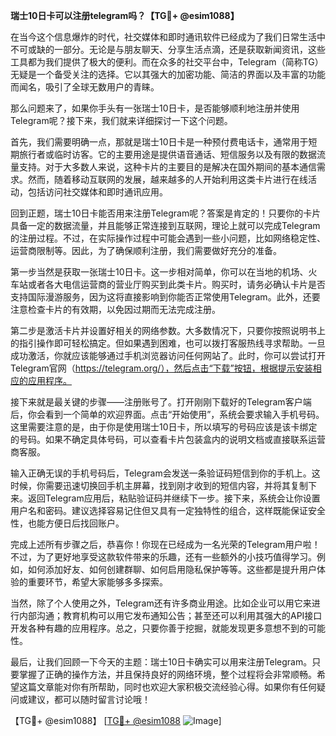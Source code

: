 **瑞士10日卡可以注册telegram吗？【TG💪+ @esim1088】**

在当今这个信息爆炸的时代，社交媒体和即时通讯软件已经成为了我们日常生活中不可或缺的一部分。无论是与朋友聊天、分享生活点滴，还是获取新闻资讯，这些工具都为我们提供了极大的便利。而在众多的社交平台中，Telegram（简称TG）无疑是一个备受关注的选择。它以其强大的加密功能、简洁的界面以及丰富的功能而闻名，吸引了全球无数用户的青睐。

那么问题来了，如果你手头有一张瑞士10日卡，是否能够顺利地注册并使用Telegram呢？接下来，我们就来详细探讨一下这个问题。

首先，我们需要明确一点，那就是瑞士10日卡是一种预付费电话卡，通常用于短期旅行者或临时访客。它的主要用途是提供语音通话、短信服务以及有限的数据流量支持。对于大多数人来说，这种卡片的主要目的是解决在国外期间的基本通信需求。然而，随着移动互联网的发展，越来越多的人开始利用这类卡片进行在线活动，包括访问社交媒体和即时通讯应用。

回到正题，瑞士10日卡能否用来注册Telegram呢？答案是肯定的！只要你的卡片具备一定的数据流量，并且能够正常连接到互联网，理论上就可以完成Telegram的注册过程。不过，在实际操作过程中可能会遇到一些小问题，比如网络稳定性、运营商限制等。因此，为了确保顺利注册，我们需要做好充分的准备。

第一步当然是获取一张瑞士10日卡。这一步相对简单，你可以在当地的机场、火车站或者各大电信运营商的营业厅购买到此类卡片。购买时，请务必确认卡片是否支持国际漫游服务，因为这将直接影响到你能否正常使用Telegram。此外，还要注意检查卡片的有效期，以免因过期而无法完成注册。

第二步是激活卡片并设置好相关的网络参数。大多数情况下，只要你按照说明书上的指引操作即可轻松搞定。但如果遇到困难，也可以拨打客服热线寻求帮助。一旦成功激活，你就应该能够通过手机浏览器访问任何网站了。此时，你可以尝试打开Telegram官网（https://telegram.org/），然后点击“下载”按钮，根据提示安装相应的应用程序。

接下来就是最关键的步骤——注册账号了。打开刚刚下载好的Telegram客户端后，你会看到一个简单的欢迎界面。点击“开始使用”，系统会要求输入手机号码。这里需要注意的是，由于你是使用瑞士10日卡，所以填写的号码应该是该卡绑定的号码。如果不确定具体号码，可以查看卡片包装盒内的说明文档或直接联系运营商客服。

输入正确无误的手机号码后，Telegram会发送一条验证码短信到你的手机上。这时候，你需要迅速切换回手机主屏幕，找到刚才收到的短信内容，并将其复制下来。返回Telegram应用后，粘贴验证码并继续下一步。接下来，系统会让你设置用户名和密码。建议选择容易记住但又具有一定独特性的组合，这样既能保证安全性，也能方便日后找回账户。

完成上述所有步骤之后，恭喜你！你现在已经成为一名光荣的Telegram用户啦！不过，为了更好地享受这款软件带来的乐趣，还有一些额外的小技巧值得学习。例如，如何添加好友、如何创建群聊、如何启用隐私保护等等。这些都是提升用户体验的重要环节，希望大家能够多多探索。

当然，除了个人使用之外，Telegram还有许多商业用途。比如企业可以用它来进行内部沟通；教育机构可以用它发布通知公告；甚至还可以利用其强大的API接口开发各种有趣的应用程序。总之，只要你善于挖掘，就能发现更多意想不到的可能性。

最后，让我们回顾一下今天的主题：瑞士10日卡确实可以用来注册Telegram。只要掌握了正确的操作方法，并且保持良好的网络环境，整个过程将会非常顺畅。希望这篇文章能对你有所帮助，同时也欢迎大家积极交流经验心得。如果你有任何疑问或建议，都可以随时留言讨论哦！

【TG💪+ @esim1088】 [[TG💪+ @esim1088](https://t.me/s/esim1088) ![Image](https://i.postimg.cc/4NQfJmqS/Snipaste-2025-05-13-00-14-12.png)]